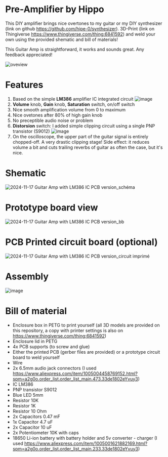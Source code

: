 ﻿# Pre-Amplifier by Hippo

This DIY amplifier brings nice overtones to my guitar or my DIY synthesizer (link on github https://github.com/hipe-0/synthesizer).
3D-Print (link on Thingiverse https://www.thingiverse.com/thing:6841592) and weld your own using the provided shematic and bill of materials!

This Guitar Amp is straightforward, it works and sounds great. Any feedback appreciated!

![oveview](https://github.com/user-attachments/assets/4b9e8350-353e-4c2c-883b-4f41ec04b319)

# Features
1. Based on the simple **LM386** amplifier IC integrated circuit
 ![image](https://github.com/user-attachments/assets/3a6b4c6d-d6de-4031-835d-a87ea6fb5e87)
3. **Volume** knob, **Gain** knob, **Saturation** switch, on/off switch
4. Nice smooth amplification volume from 0 to maximum
5. Nice ovetones after 80% of high gain knob
6. No preceptible audio noise or problem
7. **Distorsion** switch: I added simple clipping circuit using a single PNP transistor (S9012) ![image](https://github.com/user-attachments/assets/480d97f4-6392-442c-ab1c-eb6f65a24034)
8. On the oscilloscope, the upper part of the guitar signal is entirely chopped-off. A very drastic clipping stage! Side effect: it reduces volume a bit and cuts trailing reverbs of guitar as often the case, but it's nice.

# Shematic
![2024-11-17 Guitar Amp with LM386 IC PCB version_schéma](https://github.com/user-attachments/assets/6841a25a-a15e-4e94-b111-990fc29eecd8)

# Prototype board view
![2024-11-17 Guitar Amp with LM386 IC PCB version_bb](https://github.com/user-attachments/assets/14b86e2b-ff39-4d20-b0dd-137a01a2d5b9)

# PCB Printed circuit board (optional)
![2024-11-17 Guitar Amp with LM386 IC PCB version_circuit imprimé](https://github.com/user-attachments/assets/9d9245cc-9326-44e2-ba8a-51a9ef83d8e9)

# Assembly
![image](https://github.com/user-attachments/assets/11bdfdc1-348a-4d9e-8980-40dbcec4e25e)


# Bill of material
- Enclosure box in PETG to print yourself (all 3D models are provided on this repository, a copy with printer settings is also on https://www.thingiverse.com/thing:6841592)
- Enclosure lid in PETG
- 4x PCB supports (to screw and glue)
- Either the printed PCB (gerber files are provided) or a prototype circuit board to weld yourself
- Wire
- 2x 6.5mm audio jack connectors (I used https://www.aliexpress.com/item/1005004458769152.html?spm=a2g0o.order_list.order_list_main.473.33de1802eYvuy3)
- IC LM386
- PNP transistor S9012
- Blue LED 5mm
- Resistor 10K
- Resistor 1K
- Resistor 10 Ohm
- 2x Capacitors 0.47 mF
- 1x Capacitor 4.7 uF
- 2x Capacitor 10 uF
- 2x Potentiometer 10K with caps
- 18650 Li-ion battery with battery holder and 5v converter - charger (I used https://www.aliexpress.com/item/1005001621882169.html?spm=a2g0o.order_list.order_list_main.233.33de1802eYvuy3)
